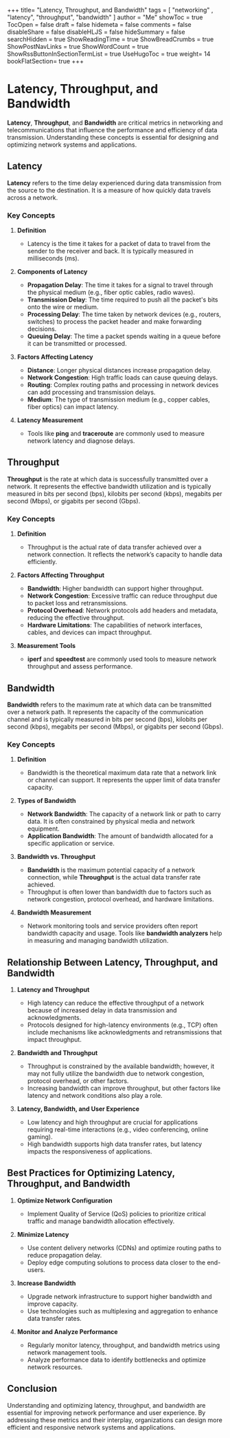 +++
title= "Latency, Throughput, and Bandwidth"
tags = [ "networking" , "latency", "throughput", "bandwidth" ]
author = "Me"
showToc = true
TocOpen = false
draft = false
hidemeta = false
comments = false
disableShare = false
disableHLJS = false
hideSummary = false
searchHidden = true
ShowReadingTime = true
ShowBreadCrumbs = true
ShowPostNavLinks = true
ShowWordCount = true
ShowRssButtonInSectionTermList = true
UseHugoToc = true
weight= 14
bookFlatSection= true
+++
# Latency, Throughput, and Bandwidth

**Latency**, **Throughput**, and **Bandwidth** are critical metrics in networking and telecommunications that influence the performance and efficiency of data transmission. Understanding these concepts is essential for designing and optimizing network systems and applications.

## Latency

**Latency** refers to the time delay experienced during data transmission from the source to the destination. It is a measure of how quickly data travels across a network.

### Key Concepts

1. **Definition**
   - Latency is the time it takes for a packet of data to travel from the sender to the receiver and back. It is typically measured in milliseconds (ms).

2. **Components of Latency**
   - **Propagation Delay**: The time it takes for a signal to travel through the physical medium (e.g., fiber optic cables, radio waves).
   - **Transmission Delay**: The time required to push all the packet's bits onto the wire or medium.
   - **Processing Delay**: The time taken by network devices (e.g., routers, switches) to process the packet header and make forwarding decisions.
   - **Queuing Delay**: The time a packet spends waiting in a queue before it can be transmitted or processed.

3. **Factors Affecting Latency**
   - **Distance**: Longer physical distances increase propagation delay.
   - **Network Congestion**: High traffic loads can cause queuing delays.
   - **Routing**: Complex routing paths and processing in network devices can add processing and transmission delays.
   - **Medium**: The type of transmission medium (e.g., copper cables, fiber optics) can impact latency.

4. **Latency Measurement**
   - Tools like **ping** and **traceroute** are commonly used to measure network latency and diagnose delays.

## Throughput

**Throughput** is the rate at which data is successfully transmitted over a network. It represents the effective bandwidth utilization and is typically measured in bits per second (bps), kilobits per second (kbps), megabits per second (Mbps), or gigabits per second (Gbps).

### Key Concepts

1. **Definition**
   - Throughput is the actual rate of data transfer achieved over a network connection. It reflects the network’s capacity to handle data efficiently.

2. **Factors Affecting Throughput**
   - **Bandwidth**: Higher bandwidth can support higher throughput.
   - **Network Congestion**: Excessive traffic can reduce throughput due to packet loss and retransmissions.
   - **Protocol Overhead**: Network protocols add headers and metadata, reducing the effective throughput.
   - **Hardware Limitations**: The capabilities of network interfaces, cables, and devices can impact throughput.

3. **Measurement Tools**
   - **iperf** and **speedtest** are commonly used tools to measure network throughput and assess performance.

## Bandwidth

**Bandwidth** refers to the maximum rate at which data can be transmitted over a network path. It represents the capacity of the communication channel and is typically measured in bits per second (bps), kilobits per second (kbps), megabits per second (Mbps), or gigabits per second (Gbps).

### Key Concepts

1. **Definition**
   - Bandwidth is the theoretical maximum data rate that a network link or channel can support. It represents the upper limit of data transfer capacity.

2. **Types of Bandwidth**
   - **Network Bandwidth**: The capacity of a network link or path to carry data. It is often constrained by physical media and network equipment.
   - **Application Bandwidth**: The amount of bandwidth allocated for a specific application or service.

3. **Bandwidth vs. Throughput**
   - **Bandwidth** is the maximum potential capacity of a network connection, while **Throughput** is the actual data transfer rate achieved.
   - Throughput is often lower than bandwidth due to factors such as network congestion, protocol overhead, and hardware limitations.

4. **Bandwidth Measurement**
   - Network monitoring tools and service providers often report bandwidth capacity and usage. Tools like **bandwidth analyzers** help in measuring and managing bandwidth utilization.

## Relationship Between Latency, Throughput, and Bandwidth

1. **Latency and Throughput**
   - High latency can reduce the effective throughput of a network because of increased delay in data transmission and acknowledgments.
   - Protocols designed for high-latency environments (e.g., TCP) often include mechanisms like acknowledgments and retransmissions that impact throughput.

2. **Bandwidth and Throughput**
   - Throughput is constrained by the available bandwidth; however, it may not fully utilize the bandwidth due to network congestion, protocol overhead, or other factors.
   - Increasing bandwidth can improve throughput, but other factors like latency and network conditions also play a role.

3. **Latency, Bandwidth, and User Experience**
   - Low latency and high throughput are crucial for applications requiring real-time interactions (e.g., video conferencing, online gaming).
   - High bandwidth supports high data transfer rates, but latency impacts the responsiveness of applications.

## Best Practices for Optimizing Latency, Throughput, and Bandwidth

1. **Optimize Network Configuration**
   - Implement Quality of Service (QoS) policies to prioritize critical traffic and manage bandwidth allocation effectively.

2. **Minimize Latency**
   - Use content delivery networks (CDNs) and optimize routing paths to reduce propagation delay.
   - Deploy edge computing solutions to process data closer to the end-users.

3. **Increase Bandwidth**
   - Upgrade network infrastructure to support higher bandwidth and improve capacity.
   - Use technologies such as multiplexing and aggregation to enhance data transfer rates.

4. **Monitor and Analyze Performance**
   - Regularly monitor latency, throughput, and bandwidth metrics using network management tools.
   - Analyze performance data to identify bottlenecks and optimize network resources.

## Conclusion

Understanding and optimizing latency, throughput, and bandwidth are essential for improving network performance and user experience. By addressing these metrics and their interplay, organizations can design more efficient and responsive network systems and applications.
